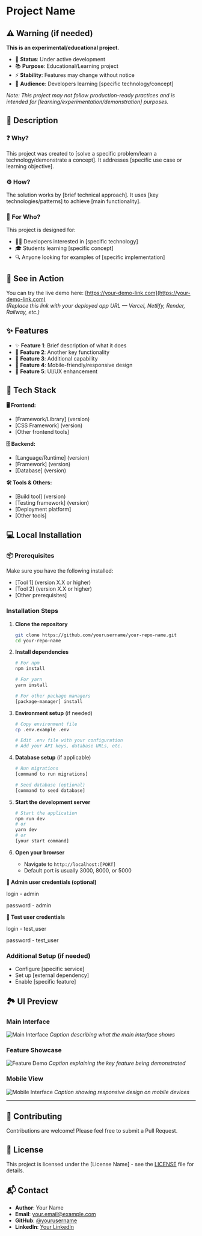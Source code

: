 # <emoji related to the project> Project Name

<!-- Replace with your actual project name -->

## ⚠️ Warning (if needed)

<!-- Use this section if needed - remove if not applicable -->
**This is an experimental/educational project.**

- 🚧 **Status**: Under active development  
- 📚 **Purpose**: Educational/Learning project  
- ⚡ **Stability**: Features may change without notice  
- 🎯 **Audience**: Developers learning [specific technology/concept]

*Note: This project may not follow production-ready practices and is intended for [learning/experimentation/demonstration] purposes.*

## 📝 Description

### ❓ Why?
<!-- Explain the problem this project solves or the learning goal -->
This project was created to [solve a specific problem/learn a technology/demonstrate a concept]. It addresses [specific use case or learning objective].

### ⚙️ How?
<!-- Brief explanation of the approach or methodology -->
The solution works by [brief technical approach]. It uses [key technologies/patterns] to achieve [main functionality].

### 👥 For Who?
<!-- Target audience -->
This project is designed for:
- 👨‍💻 Developers interested in [specific technology]
- 🎓 Students learning [specific concept]
- 🔍 Anyone looking for examples of [specific implementation]

## 🔗 See in Action

You can try the live demo here: [https://your-demo-link.com](https://your-demo-link.com)  
*(Replace this link with your deployed app URL — Vercel, Netlify, Render, Railway, etc.)*

## ✨ Features

<!-- List key features with emojis for visual appeal -->
- ✨ **Feature 1**: Brief description of what it does  
- 🚀 **Feature 2**: Another key functionality  
- 🔧 **Feature 3**: Additional capability  
- 📱 **Feature 4**: Mobile-friendly/responsive design  
- 🎨 **Feature 5**: UI/UX enhancement  

## 🧰 Tech Stack

<!-- Organize by categories if you have many technologies -->

**🖥️ Frontend:**
- [Framework/Library] (version)
- [CSS Framework] (version)
- [Other frontend tools]

**🗄️ Backend:**
- [Language/Runtime] (version)
- [Framework] (version)
- [Database] (version)

**🛠️ Tools & Others:**
- [Build tool] (version)
- [Testing framework] (version)
- [Deployment platform]
- [Other tools]

## 💻 Local Installation

### 📦 Prerequisites
<!-- List what needs to be installed first -->
Make sure you have the following installed:
- [Tool 1] (version X.X or higher)
- [Tool 2] (version X.X or higher)
- [Other prerequisites]

### Installation Steps

1. **Clone the repository**
   ```bash
   git clone https://github.com/yourusername/your-repo-name.git
   cd your-repo-name
   ```

2. **Install dependencies**
   ```bash
   # For npm
   npm install
   
   # For yarn
   yarn install
   
   # For other package managers
   [package-manager] install
   ```

3. **Environment setup** (if needed)
   ```bash
   # Copy environment file
   cp .env.example .env
   
   # Edit .env file with your configuration
   # Add your API keys, database URLs, etc.
   ```

4. **Database setup** (if applicable)
   ```bash
   # Run migrations
   [command to run migrations]
   
   # Seed database (optional)
   [command to seed database]
   ```

5. **Start the development server**
   ```bash
   # Start the application
   npm run dev
   # or
   yarn dev
   # or
   [your start command]
   ```

6. **Open your browser**
   - Navigate to `http://localhost:[PORT]`
   - Default port is usually 3000, 8000, or 5000

**👑 Admin user credentials (optional)**

login - admin

password - admin

**🧪 Test user credentials**

login - test_user

password - test_user

### Additional Setup (if needed)
<!-- Any extra configuration steps -->
- Configure [specific service]
- Set up [external dependency]
- Enable [specific feature]

## 🏞️ UI Preview

<!-- Include this section only if your project has a user interface -->

### Main Interface
![Main Interface](screenshots/main-interface.png)
*Caption describing what the main interface shows*

### Feature Showcase
![Feature Demo](screenshots/feature-demo.png)
*Caption explaining the key feature being demonstrated*

### Mobile View
![Mobile Interface](screenshots/mobile-view.png)
*Caption showing responsive design on mobile devices*

<!-- 
Screenshot Tips:
- Store images in a 'screenshots' or 'images' folder
- Use descriptive filenames
- Keep file sizes reasonable (< 1MB each)
- Consider using GIFs for interactive features
- Add alt text for accessibility
-->

---

## 🤝 Contributing

<!-- Optional: Add if you want contributions -->
Contributions are welcome! Please feel free to submit a Pull Request.

## 📄 License

<!-- Add your license information -->
This project is licensed under the [License Name] - see the [LICENSE](LICENSE) file for details.

## 📬 Contact

<!-- Your contact information -->
- **Author**: Your Name
- **Email**: your.email@example.com
- **GitHub**: [@yourusername](https://github.com/yourusername)
- **LinkedIn**: [Your LinkedIn](https://linkedin.com/in/yourprofile)

